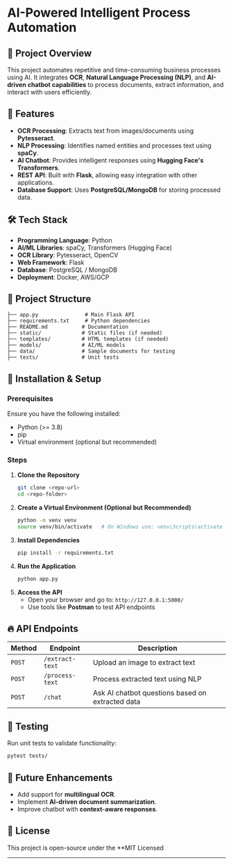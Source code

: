 # AI-Powered Intelligent Process Automation

## 🚀 Project Overview
This project automates repetitive and time-consuming business processes using AI. It integrates **OCR**, **Natural Language Processing (NLP)**, and **AI-driven chatbot capabilities** to process documents, extract information, and interact with users efficiently.

## 📌 Features
- **OCR Processing**: Extracts text from images/documents using **Pytesseract**.
- **NLP Processing**: Identifies named entities and processes text using **spaCy**.
- **AI Chatbot**: Provides intelligent responses using **Hugging Face's Transformers**.
- **REST API**: Built with **Flask**, allowing easy integration with other applications.
- **Database Support**: Uses **PostgreSQL/MongoDB** for storing processed data.

## 🛠️ Tech Stack
- **Programming Language**: Python
- **AI/ML Libraries**: spaCy, Transformers (Hugging Face)
- **OCR Library**: Pytesseract, OpenCV
- **Web Framework**: Flask
- **Database**: PostgreSQL / MongoDB
- **Deployment**: Docker, AWS/GCP

## 📂 Project Structure
```plaintext
├── app.py               # Main Flask API
├── requirements.txt     # Python dependencies
├── README.md           # Documentation
├── static/             # Static files (if needed)
├── templates/          # HTML templates (if needed)
├── models/             # AI/ML models
├── data/               # Sample documents for testing
├── tests/              # Unit tests
```

## 🚀 Installation & Setup
### Prerequisites
Ensure you have the following installed:
- Python (>= 3.8)
- pip
- Virtual environment (optional but recommended)

### Steps
1. **Clone the Repository**
   ```sh
   git clone <repo-url>
   cd <repo-folder>
   ```
2. **Create a Virtual Environment (Optional but Recommended)**
   ```sh
   python -m venv venv
   source venv/bin/activate   # On Windows use: venv\Scripts\activate
   ```
3. **Install Dependencies**
   ```sh
   pip install -r requirements.txt
   ```
4. **Run the Application**
   ```sh
   python app.py
   ```
5. **Access the API**
   - Open your browser and go to: `http://127.0.0.1:5000/`
   - Use tools like **Postman** to test API endpoints

## 🔥 API Endpoints
| Method | Endpoint | Description |
|--------|---------|-------------|
| `POST` | `/extract-text` | Upload an image to extract text |
| `POST` | `/process-text` | Process extracted text using NLP |
| `POST` | `/chat` | Ask AI chatbot questions based on extracted data |

## 🧪 Testing
Run unit tests to validate functionality:
```sh
pytest tests/
```

## 📌 Future Enhancements
- Add support for **multilingual OCR**.
- Implement **AI-driven document summarization**.
- Improve chatbot with **context-aware responses**.

## 📜 License
This project is open-source under the **MIT Licensed

---
